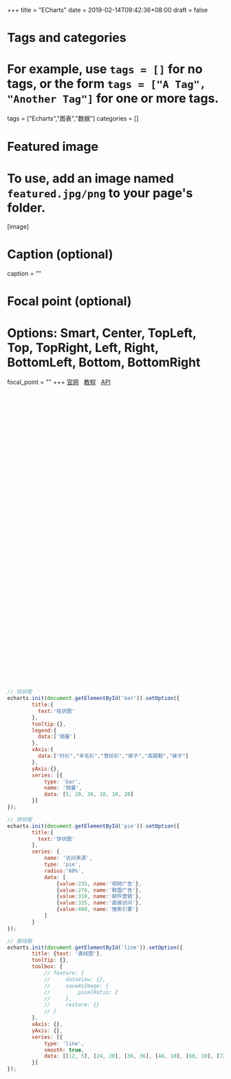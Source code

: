 +++
title = "ECharts"
date = 2019-02-14T09:42:36+08:00
draft = false

# Tags and categories
# For example, use `tags = []` for no tags, or the form `tags = ["A Tag", "Another Tag"]` for one or more tags.
tags = ["Echarts","图表","数据"]
categories = []

# Featured image
# To use, add an image named `featured.jpg/png` to your page's folder. 
[image]
  # Caption (optional)
  caption = ""

  # Focal point (optional)
  # Options: Smart, Center, TopLeft, Top, TopRight, Left, Right, BottomLeft, Bottom, BottomRight
  focal_point = ""
+++
[官网](https://echarts.baidu.com)&nbsp;&nbsp;
[教程](https://echarts.baidu.com/tutorial.html)&nbsp;&nbsp;
[API](https://echarts.baidu.com/api.html)


<br>
<script src="/src/echarts.min.js"></script>
<div style="width:100%;height:15em;margin: 0 auto" id="bar"></div>
<p></p>
<p></p>
<div style="width:100%;height:15em;margin: 0 auto" id="pie"></div>
<p></p>
<p></p>
<div style="width:100%;height:15em;margin: 0 auto" id="line"></div>

<!-- <div style="width:100%;height:15em;margin: 0 auto" id="pie"></div> -->
<script>
    echarts.init(document.getElementById('bar')).setOption({
            title:{
              text:'柱状图'
            },
            tooltip:{},
            legend:{
              data:['销量']
            },
            xAxis:{
              data:["衬衫","羊毛衫","雪纺衫","裤子","高跟鞋","袜子"]
            },
            yAxis:{},
            series: [{
                type: 'bar',
                name: '销量',
                data: [5, 20, 36, 10, 10, 20]
            }]
    });
   echarts.init(document.getElementById('pie')).setOption({
            title:{
              text:'饼状图'
            },
            series: {
                name: '访问来源',
                type: 'pie',
                radius:'60%',
                data: [
                    {value:235, name:'视频广告'},
                    {value:274, name:'联盟广告'},
                    {value:310, name:'邮件营销'},
                    {value:335, name:'直接访问'},
                    {value:400, name:'搜索引擎'}
                ]
            }
    });
    echarts.init(document.getElementById('line')).setOption({
    title: {text: '直线图'},
    tooltip: {},
    toolbox: {
        // feature: {
        //     dataView: {},
        //     saveAsImage: {
        //         pixelRatio: 2
        //     },
        //     restore: {}
        // }
    },
    xAxis: {},
    yAxis: {},
    series: [{
        type: 'line',
        smooth: true,
        data: [[12, 5], [24, 20], [36, 36], [48, 10], [60, 10], [72, 20]]
    }]
});
</script>


```js
// 柱状图
echarts.init(document.getElementById('bar')).setOption({
        title:{
          text:'柱状图'
        },
        tooltip:{},
        legend:{
          data:['销量']
        },
        xAxis:{
          data:["衬衫","羊毛衫","雪纺衫","裤子","高跟鞋","袜子"]
        },
        yAxis:{},
        series: [{
            type: 'bar',
            name: '销量',
            data: [5, 20, 36, 10, 10, 20]
        }]
});

// 饼状图
echarts.init(document.getElementById('pie')).setOption({
        title:{
          text:'饼状图'
        },
        series: {
            name: '访问来源',
            type: 'pie',
            radius:'60%',
            data: [
                {value:235, name:'视频广告'},
                {value:274, name:'联盟广告'},
                {value:310, name:'邮件营销'},
                {value:335, name:'直接访问'},
                {value:400, name:'搜索引擎'}
            ]
        }
});

// 直线图
echarts.init(document.getElementById('line')).setOption({
        title: {text: '直线图'},
        tooltip: {},
        toolbox: {
            // feature: {
            //     dataView: {},
            //     saveAsImage: {
            //         pixelRatio: 2
            //     },
            //     restore: {}
            // }
        },
        xAxis: {},
        yAxis: {},
        series: [{
            type: 'line',
            smooth: true,
            data: [[12, 5], [24, 20], [36, 36], [48, 10], [60, 10], [72, 20]]
        }]
});
```